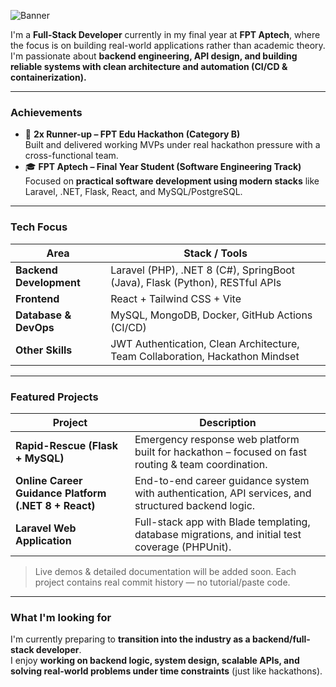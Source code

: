 ![Banner](https://capsule-render.vercel.app/api?type=rect&color=0D1117&height=100&section=header&text=Kai%20Quincy%20—%20Full-Stack%20Developer&fontColor=FFFFFF&fontSize=28&fontAlign=50&fontAlignY=60)


I'm a **Full-Stack Developer** currently in my final year at **FPT Aptech**, where the focus is on building real-world applications rather than academic theory.  
I'm passionate about **backend engineering, API design, and building reliable systems with clean architecture and automation (CI/CD & containerization).**

---

### Achievements

- 🥈 **2x Runner-up – FPT Edu Hackathon (Category B)**  
  Built and delivered working MVPs under real hackathon pressure with a cross-functional team.  
- 🎓 **FPT Aptech – Final Year Student (Software Engineering Track)**  
  Focused on **practical software development using modern stacks** like Laravel, .NET, Flask, React, and MySQL/PostgreSQL.

---

### Tech Focus

| Area | Stack / Tools |
|------|--------------|
| **Backend Development** | Laravel (PHP), .NET 8 (C#), SpringBoot (Java), Flask (Python), RESTful APIs |
| **Frontend** | React + Tailwind CSS + Vite |
| **Database & DevOps** | MySQL, MongoDB, Docker, GitHub Actions (CI/CD) |
| **Other Skills** | JWT Authentication, Clean Architecture, Team Collaboration, Hackathon Mindset |

---

### Featured Projects

| Project | Description |
|--------|------------|
| **Rapid-Rescue (Flask + MySQL)** | Emergency response web platform built for hackathon – focused on fast routing & team coordination. |
| **Online Career Guidance Platform (.NET 8 + React)** | End-to-end career guidance system with authentication, API services, and structured backend logic. |
| **Laravel Web Application** | Full-stack app with Blade templating, database migrations, and initial test coverage (PHPUnit). |

> Live demos & detailed documentation will be added soon. Each project contains real commit history — no tutorial/paste code.

---

### What I'm looking for

I'm currently preparing to **transition into the industry as a backend/full-stack developer**.  
I enjoy **working on backend logic, system design, scalable APIs, and solving real-world problems under time constraints** (just like hackathons).
